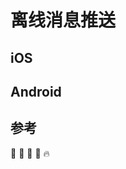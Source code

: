 # 离线消息推送

## iOS


## Android

<!-- ## 长连接 -->
<!-- ## 整合第三方推送 -->

## 参考

:tada: :100: :bamboo: :gift_heart: :fire:
